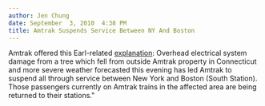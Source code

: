```yaml
---
author: Jen Chung
date: September  3, 2010  4:38 PM
title: Amtrak Suspends Service Between NY And Boston
---
```


<p>Amtrak offered this Earl-related <a href="https://web.archive.org/web/20110611050959/http://www.amtrak.com/servlet/ContentServer?c=Page&amp;pagename=am%2FLayout&amp;cid=1237608335997">explanation</a>: Overhead electrical system damage from a tree which fell from outside Amtrak property in Connecticut and more severe weather forecasted this evening has led Amtrak to suspend all through service between New York and Boston (South Station). Those passengers currently on Amtrak trains in the affected area are being returned to their stations.&quot; </p>